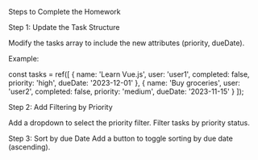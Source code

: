 Steps to Complete the Homework

Step 1: Update the Task Structure

Modify the tasks array to include the new attributes (priority, dueDate).

Example:

const tasks = ref([
    {
        name: 'Learn Vue.js',
        user: 'user1',
        completed: false,
        priority: 'high',
        dueDate: '2023-12-01'
    },
    {
        name: 'Buy groceries',
        user: 'user2',
        completed: false,
        priority: 'medium',
        dueDate: '2023-11-15'
    }
]);

Step 2: Add Filtering by Priority

Add a dropdown to select the priority filter.
Filter tasks by priority status.

Step 3: Sort by due Date
Add a button to toggle sorting by due date (ascending).



